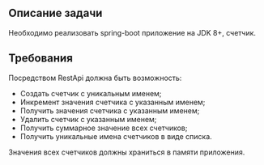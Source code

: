 ## Описание задачи

Необходимо реализовать spring-boot приложение на JDK 8+, счетчик.

## Требования
Посредством RestApi должна быть возможность:
 - Создать счетчик с уникальным именем;
 - Инкремент значения счетчика с указанным именем;
 - Получить значения счетчика с указанным именем;
 - Удалить счетчик с указанным именем;
 - Получить суммарное значение всех счетчиков;
 - Получить уникальные имена счетчиков в виде списка.
 
 Значения всех счетчиков должны храниться в памяти приложения.
  